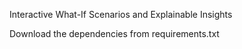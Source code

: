 Interactive What-If Scenarios and Explainable Insights

Download the dependencies from requirements.txt
